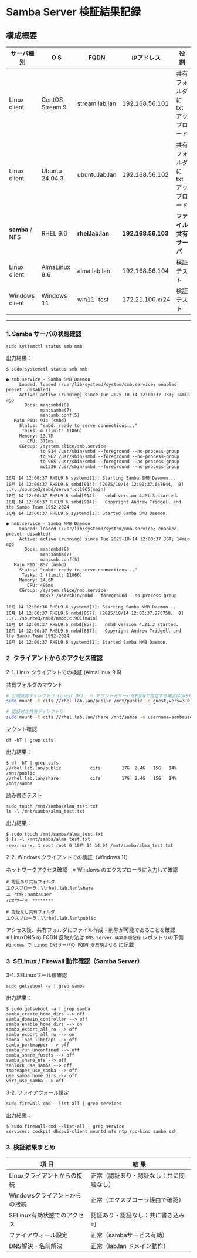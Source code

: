 # Samba Server 検証結果記録

## 構成概要

| サーバ種別 | O S | FQDN | IPアドレス | 役 割 |
|-------------|-----|-----------|-------------|------|
| Linux client | CentOS Stream 9 | stream.lab.lan | 192.168.56.101 | 共有フォルダにtxtアップロード |
| Linux client | Ubuntu 24.04.3 | ubuntu.lab.lan | 192.168.56.102 | 共有フォルダにtxtアップロード |
| **samba** / NFS | RHEL 9.6 | **rhel.lab.lan** | **192.168.56.103** | **ファイル共有サーバ** |
| Linux client | AlmaLinux 9.6 | alma.lab.lan | 192.168.56.104 | 検証テスト |
| Windows client | Windows 11 | win11-test | 172.21.100.x/24 | 検証テスト |

---

### 1. Samba サーバの状態確認

```
sudo systemctl status smb nmb
```
出力結果：
```
$ sudo systemctl status smb nmb

● smb.service - Samba SMB Daemon
     Loaded: loaded (/usr/lib/systemd/system/smb.service; enabled; preset: disabled)
     Active: active (running) since Tue 2025-10-14 12:00:37 JST; 14min ago
       Docs: man:smbd(8)
             man:samba(7)
             man:smb.conf(5)
   Main PID: 914 (smbd)
     Status: "smbd: ready to serve connections..."
      Tasks: 4 (limit: 11066)
     Memory: 13.7M
        CPU: 371ms
     CGroup: /system.slice/smb.service
             tq 914 /usr/sbin/smbd --foreground --no-process-group
             tq 962 /usr/sbin/smbd --foreground --no-process-group
             tq 965 /usr/sbin/smbd --foreground --no-process-group
             mq1336 /usr/sbin/smbd --foreground --no-process-group

10月 14 12:00:37 RHEL9.6 systemd[1]: Starting Samba SMB Daemon...
10月 14 12:00:37 RHEL9.6 smbd[914]: [2025/10/14 12:00:37.667644,  0] ../../source3/smbd/server.c:1965(main)
10月 14 12:00:37 RHEL9.6 smbd[914]:   smbd version 4.21.3 started.
10月 14 12:00:37 RHEL9.6 smbd[914]:   Copyright Andrew Tridgell and the Samba Team 1992-2024
10月 14 12:00:37 RHEL9.6 systemd[1]: Started Samba SMB Daemon.

● nmb.service - Samba NMB Daemon
     Loaded: loaded (/usr/lib/systemd/system/nmb.service; enabled; preset: disabled)
     Active: active (running) since Tue 2025-10-14 12:00:37 JST; 14min ago
       Docs: man:nmbd(8)
             man:samba(7)
             man:smb.conf(5)
   Main PID: 857 (nmbd)
     Status: "nmbd: ready to serve connections..."
      Tasks: 1 (limit: 11066)
     Memory: 14.6M
        CPU: 496ms
     CGroup: /system.slice/nmb.service
             mq857 /usr/sbin/nmbd --foreground --no-process-group

10月 14 12:00:36 RHEL9.6 systemd[1]: Starting Samba NMB Daemon...
10月 14 12:00:37 RHEL9.6 nmbd[857]: [2025/10/14 12:00:37.276758,  0] ../../source3/nmbd/nmbd.c:901(main)
10月 14 12:00:37 RHEL9.6 nmbd[857]:   nmbd version 4.21.3 started.
10月 14 12:00:37 RHEL9.6 nmbd[857]:   Copyright Andrew Tridgell and the Samba Team 1992-2024
10月 14 12:00:37 RHEL9.6 systemd[1]: Started Samba NMB Daemon.
```

### 2. クライアントからのアクセス確認

2-1. Linux クライアントでの検証 (AlmaLinux 9.6)

共有フォルダのマウント
```bash
# 公開共有ディレクトリ (guest OK)  ※ マウント元サーバをFQDNで指定する場合はDNSサーバ起動必要、IPアドレス指定でも可
sudo mount -t cifs //rhel.lab.lan/public /mnt/public -o guest,vers=3.0

# 認証付き共有ディレクトリ
sudo mount -t cifs //rhel.lab.lan/share /mnt/samba -o username=sambauser,password=SambaPass123,vers=3.0
```
マウント確認
```
df -hT | grep cifs
```
出力結果：
```
$ df -hT | grep cifs
//rhel.lab.lan/public           cifs        17G  2.4G   15G   14% /mnt/public
//rhel.lab.lan/share            cifs        17G  2.4G   15G   14% /mnt/samba
```
読み書きテスト
```
sudo touch /mnt/samba/alma_test.txt
ls -l /mnt/samba/alma_test.txt
```
出力結果：
```
$ sudo touch /mnt/samba/alma_test.txt
$ ls -l /mnt/samba/alma_test.txt
-rwxr-xr-x. 1 root root 0 10月 14 14:04 /mnt/samba/alma_test.txt
```
2-2. Windows クライアントでの検証（Windows 11）

ネットワークアクセス確認　※ Windows のエクスプローラに入力して確認
```
# 認証あり共有フォルダ  
エクスプローラ：\\rhel.lab.lan\share  
ユーザ名：sambauser  
パスワード：********

# 認証なし共有フォルダ  
エクスプローラ：\\rhel.lab.lan\public
```
アクセス後、共有フォルダにファイル作成・削除が可能であることを確認  
※ LinuxDNS の FQDN 反映方法は `DNS Server 構築手順記録` レポジトリの下側 `Windows で Linux DNSサーバの FQDN を反映させる` に記載

### 3. SELinux / Firewall 動作確認（Samba Server）  

3-1. SELinuxブール値確認
```
sudo getsebool -a | grep samba
```
出力結果：
```
$ sudo getsebool -a | grep samba
samba_create_home_dirs --> off
samba_domain_controller --> off
samba_enable_home_dirs --> on
samba_export_all_ro --> off
samba_export_all_rw --> on
samba_load_libgfapi --> off
samba_portmapper --> off
samba_run_unconfined --> off
samba_share_fusefs --> off
samba_share_nfs --> off
sanlock_use_samba --> off
tmpreaper_use_samba --> off
use_samba_home_dirs --> off
virt_use_samba --> off
```
3-2. ファイアウォール設定
```
sudo firewall-cmd --list-all | grep services
```
出力結果：
```
$ sudo firewall-cmd --list-all | grep service
services: cockpit dhcpv6-client mountd nfs ntp rpc-bind samba ssh
```
### 3. 検証結果まとめ
| 項 目 | 結 果 |
|------|------|
| Linuxクライアントからの接続	| 正常（認証あり・認証なし：共に問題なし）|
| Windowsクライアントからの接続	| 正常（エクスプローラ経由で確認）|
| SELinux有効状態でのアクセス	| 認証あり・認証なし：共に書き込み可 |
| ファイアウォール設定 | 正常（sambaサービス有効）|
| DNS解決・名前解決 | 正常（lab.lan ドメイン動作）|
